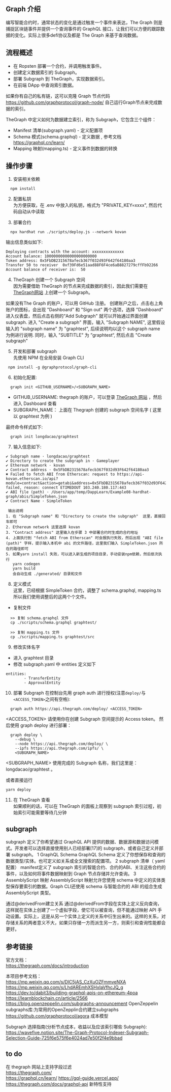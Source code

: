 ## Graph 介绍
编写智能合约时，通常状态的变化是通过触发一个事件来表达，The Graph 则是捕捉区块链事件并提供一个查询事件的 GraphQL 接口，让我们可以方便的跟踪数据的变化。实际上很多defi协议及都是 The Graph 来基于查询数据。  

## 流程概述   
  - 在 Ropsten 部署一个合约，并调用触发事件。
  - 创建定义数据索引的 Subgraph。
  - 部署 Subgraph 到 TheGraph，实现数据索引。
  - 在前端 DApp 中查询索引数据。
  
如果你有自己的私有链，这可以克隆 Graph 节点代码 https://github.com/graphprotocol/graph-node/  自己运行Graph节点来完成数据的索引。  

TheGraph 中定义如何为数据建立索引，称为 Subgraph，它包含三个组件：  
- Manifest 清单(subgraph.yaml) - 定义配置项  
- Schema 模式(schema.graphql) - 定义数据 , 参考文档 https://graphql.cn/learn/
- Mapping 映射(mapping.ts) - 定义事件到数据的转换 
   
## 操作步骤   
1)  安装相关依赖
```
  npm install
```

2) 配置私钥  
为方便获取，在 .env 中放入的私钥，格式为 "PRIVATE_KEY=xxxx", 然后代码自动从中读取    

3) 部署合约  
```
  npx hardhat run ./scripts/deploy.js --network kovan
```

输出信息类似如下:  
```
Deploying contracts with the account: xxxxxxxxxxxxxx
Account balance: 10000000000000000000000
Token address: 0x5FbDB2315678afecb367f032d93F642f64180aa3
Transfer 50 to receiver  0xf39Fd6e51aad88F6F4ce6aB8827279cffFb92266
Account balance of receiver is:  50
```

4) TheGraph 创建一个 Subgraph 空间  
因为需要借助 TheGraph 的节点来完成数据的索引，因此我们需要在 [TheGraph网站](https://thegraph.com/) 上创建一个 Subgraph。

如果没有The Graph 的账户，可以用 GitHub 注册。
创建账户之后，点击右上角账户的图标，会出现 "Dashboard" 和 "Sign out" 两个选项，选择 "Dashboard" 进入仪表盘，然后点击右侧的“Add Subgraph" 就可以开始通过界面创建 subgraph.
进入 "Create a subgraph" 界面，输入 "Subgraph NAME", 这里假设输入的 "subgraph name" 为 "graphtest", 后续说明均以这个 subgraph name 为例进行说明. 同时，输入 "SUBTITLE" 为 ”graphtest“, 然后点击 "Create subgraph"


5) 开发和部署 subgraph  
先使用 NPM 在全局安装 Graph CLI  
```
 npm install -g @graphprotocol/graph-cli
```


6) 初始化配置: 
```
  graph init <GITHUB_USERNAME>/<SUBGRAPH_NAME>
```

 - GITHUB_USERNAME:  thegraph 的账户，可以登录 [TheGraph 网站](https://thegraph.com/) ，然后进入 Dashboard 查看
 - SUBGRAPH_NAME： 上面在 Thegraph 创建的 subgraph 空间名字 ( 这里以 graphtest 为例 )

最终命令样式如下:  
```
  graph init longdacao/graphtest
```

7) 输入信息如下:
```
✔ Subgraph name · longdacao/graphtest
✔ Directory to create the subgraph in · Gameplayer
✔ Ethereum network · kovan
✔ Contract address · 0x5FbDB2315678afecb367f032d93F642f64180aa3
✖ Failed to fetch ABI from Etherscan: request to https://api-kovan.etherscan.io/api?module=contract&action=getabi&address=0x5FbDB2315678afecb367f032d93F642f64180aa3 failed, reason: connect ETIMEDOUT 103.240.180.117:443
✔ ABI file (path) · /Users/app/temp/DappLearn/Example08-hardhat-graph/abis/SimpleToken.json
✔ Contract Name · SimpleToken

 输出说明
1. 在 "Subgraph name" 和 "Directory to create the subgraph"  这里，直接回车即可
2. Ethereum network 这里选择 kovan
3. "Contract address" 这里输入在步骤 3 中部署合约时生成的合约地址
4. 上面执行到 "fetch ABI from Etherscan" 时会报执行失败，然后出现 "ABI file (path)" 字样，提示输入本机中 abi 的文件路径，这里我们输入 SimpleToken.json 所在的路径即可
5. 如果yarn install 失败，可以进入新生成的项目目录，手动安装npm依赖，然后依次执行
   yarn codegen
   yarn build
   会自动生成 ./generated/ 目录和文件
```

8) 定义模式  
这里，已经根据 SimpleToken 合约，调整了 schema.graphql, mapping.ts 所以我们使用调整后的这两个个文件。

- 复制文件
```
  >> 复制 schema.graphql 文件
  cp ./scripts/schema.graphql graphtest/   

  >> 复制 mapping.ts 文件
  cp ./scripts/mapping.ts graphtest/src
```

9) 修改实体名字

- 进入 graphtest 目录
- 修改 subgraph.yaml 中 entities 定义如下
```
entities:
        - TransferEntity
        - ApprovalEntity
```

10) 部署 Subgraph
在控制台先用 graph auth 进行授权(注意`deploy/`与`<ACCESS_TOKEN>`之间有空格):  
```
  graph auth https://api.thegraph.com/deploy/ <ACCESS_TOKEN>
```
<ACCESS_TOKEN> 请使用你在创建 Subgraph 空间提示的 Access token。
然后使用 graph deploy 进行部署：

```
  graph deploy \
    --debug \
    --node https://api.thegraph.com/deploy/ \
    --ipfs https://api.thegraph.com/ipfs/ \
    <SUBGRAPH_NAME>
```
<SUBGRAPH_NAME> 使用完成的 Subgraph 名称，我们这里是：longdacao/graphtest 。

或者直接运行
```
yarn deploy
```

11) 在 TheGraph 查看  
如果顺利的话，可以在 TheGraph 的面板上观察到 subgraph 索引过程，初始索引可能需要等待几分钟

## subgraph 
subgraph 定义了你希望通过 GraphQL API 提供的数据、数据源和数据访问模式。开发者可以选择直接使用别人已经部署[17]的 subgraph，或者自己定义并部署 subgraph。
1 GraphQL Schema
GraphQL Schema 定义了你想保存和查询的数据类型/实体。也可定义如关系或全文搜索的配置项。
2 subgraph 清单（ yaml 配置）
manifest定义了 subgraph 索引的智能合约、合约的ABI、关注这些合约的事件，以及如何将事件数据映射到 Graph 节点存储并允许查询。
3 AssemblyScript 映射
AssemblyScript 映射允许您使用 schema 中定义的实体类型保存要索引的数据。Graph CLI还使用 schema 与智能合约的 ABI 的组合生成 AssemblyScript 类型。

通过@derivedFrom建立关系
通过@derivedFrom字段在实体上定义反向查询，这样就在实体上创建了一个虚拟字段，使它可以被查询，但不能通过映射 API 手动设置。实际上，这是从另一个实体上定义的关系中衍生出来的。这样的关系，对存储关系的两者意义不大，如果只存储一方而派生另一方，则索引和查询性能都会更好。

## 参考链接  
官方文档：   
https://thegraph.com/docs/introduction
   
本项目参考文档：  
https://mp.weixin.qq.com/s/DlC5jAS_CzXuOZFmmveNXA  
https://mp.weixin.qq.com/s/LhdAREmhXSHxIaVfhcJQ_g
https://dev.to/dabit3/building-graphql-apis-on-ethereum-4poa   
https://learnblockchain.cn/article/2566  
https://blog.openzeppelin.com/subgraphs-announcement 
OpenZeppelin subgraphs库:为常用的OpenZepplin合约建立subgraphs
https://github.com/graphprotocol/agora
成本模型

Subgraph 选择指南(分析节点成本，收益以及应该索引哪些 Subgraph):
https://wavefive.notion.site/The-Graph-Protocol-Indexer-Subgraph-Selection-Guide-725f6e575f6e4024ad7e50f2f4e9bbad

## to do
在 thegraph 网站上支持字段过滤  
https://thegraph.com/  
https://graphql.cn/learn/ 
https://gql-guide.vercel.app/
https://thegraph.com/docs/graphql-api
新特性支持

